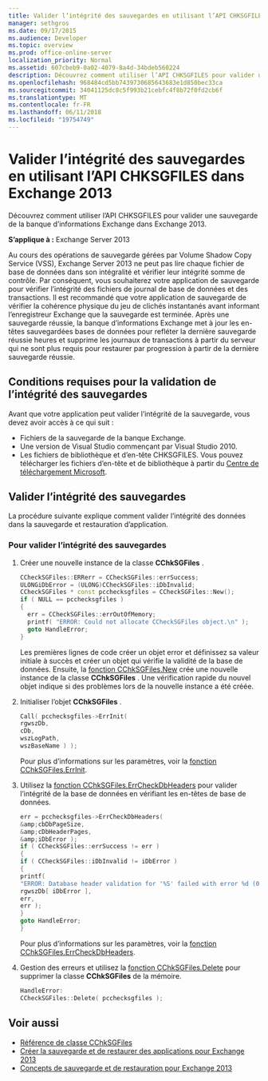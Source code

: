 ```yaml
---
title: Valider l’intégrité des sauvegardes en utilisant l’API CHKSGFILES dans Exchange 2013
manager: sethgros
ms.date: 09/17/2015
ms.audience: Developer
ms.topic: overview
ms.prod: office-online-server
localization_priority: Normal
ms.assetid: 607cbeb9-0a02-4079-8a4d-34bdeb560224
description: Découvrez comment utiliser l’API CHKSGFILES pour valider une sauvegarde de la banque d’informations Exchange dans Exchange 2013.
ms.openlocfilehash: 968484cd5bb7439730685643683e1d850bec33ca
ms.sourcegitcommit: 34041125dc8c5f993b21cebfc4f8b72f0fd2cb6f
ms.translationtype: MT
ms.contentlocale: fr-FR
ms.lasthandoff: 06/11/2018
ms.locfileid: "19754749"
---
```

# <a name="validate-backup-integrity-by-using-the-chksgfiles-api-in-exchange-2013"></a>Valider l’intégrité des sauvegardes en utilisant l’API CHKSGFILES dans Exchange 2013

Découvrez comment utiliser l’API CHKSGFILES pour valider une sauvegarde de la banque d’informations Exchange dans Exchange 2013.
  
**S’applique à :** Exchange Server 2013 
  
Au cours des opérations de sauvegarde gérées par Volume Shadow Copy Service (VSS), Exchange Server 2013 ne peut pas lire chaque fichier de base de données dans son intégralité et vérifier leur intégrité somme de contrôle. Par conséquent, vous souhaiterez votre application de sauvegarde pour vérifier l’intégrité des fichiers de journal de base de données et des transactions. Il est recommandé que votre application de sauvegarde de vérifier la cohérence physique du jeu de clichés instantanés avant informant l’enregistreur Exchange que la sauvegarde est terminée. Après une sauvegarde réussie, la banque d’informations Exchange met à jour les en-têtes sauvegardées bases de données pour refléter la dernière sauvegarde réussie heures et supprime les journaux de transactions à partir du serveur qui ne sont plus requis pour restaurer par progression à partir de la dernière sauvegarde réussie.
  
## <a name="prerequisites-for-validating-backup-integrity"></a>Conditions requises pour la validation de l’intégrité des sauvegardes

Avant que votre application peut valider l’intégrité de la sauvegarde, vous devez avoir accès à ce qui suit :
  
- Fichiers de la sauvegarde de la banque Exchange.
- Une version de Visual Studio commençant par Visual Studio 2010.
- Les fichiers de bibliothèque et d’en-tête CHKSGFILES. Vous pouvez télécharger les fichiers d’en-tête et de bibliothèque à partir du [Centre de téléchargement Microsoft](http://www.microsoft.com/en-us/download/details.aspx?id=36802).
    
## <a name="validate-backup-integrity"></a>Valider l’intégrité des sauvegardes

La procédure suivante explique comment valider l’intégrité des données dans la sauvegarde et restauration d’application.
  
### <a name="to-validate-backup-integrity"></a>Pour valider l’intégrité des sauvegardes

1. Créer une nouvelle instance de la classe **CChkSGFiles** . 
   
   ```cpp
   CCheckSGFiles::ERRerr = CCheckSGFiles::errSuccess;
   ULONGiDbError = (ULONG)CCheckSGFiles::iDbInvalid;
   CCheckSGFiles * const pcchecksgfiles = CCheckSGFiles::New();
   if ( NULL == pcchecksgfiles )
   {
     err = CCheckSGFiles::errOutOfMemory;
     printf( "ERROR: Could not allocate CCheckSGFiles object.\n" );
     goto HandleError;
   }
   ```

   Les premières lignes de code créer un objet error et définissez sa valeur initiale à succès et créer un objet qui vérifie la validité de la base de données. Ensuite, la [fonction CChkSGFiles.New](cchksgfiles-new-function.md) crée une nouvelle instance de la classe **CChkSGFiles** . Une vérification rapide du nouvel objet indique si des problèmes lors de la nouvelle instance a été créée. 
    
2. Initialiser l’objet **CChkSGFiles** . 
   
   ```cpp
   Call( pcchecksgfiles->ErrInit(
   rgwszDb,
   cDb,
   wszLogPath,
   wszBaseName ) );
   ```
   
   Pour plus d’informations sur les paramètres, voir la [fonction CChkSGFiles.ErrInit](cchksgfiles-errinit-function.md).
   
3. Utilisez la [fonction CChkSGFiles.ErrCheckDbHeaders](cchksgfiles-errcheckdbheaders-function.md) pour valider l’intégrité de la base de données en vérifiant les en-têtes de base de données.
   
   ```cpp
   err = pcchecksgfiles->ErrCheckDbHeaders(
   &amp;cbDbPageSize,
   &amp;cDbHeaderPages,
   &amp;iDbError );
   if ( CCheckSGFiles::errSuccess != err )
   {
   if ( CCheckSGFiles::iDbInvalid != iDbError )
   {
   printf(
   "ERROR: Database header validation for '%S' failed with error %d (0x%x)\n",
   rgwszDb[ iDbError ],
   err,
   err );
   }
   goto HandleError;
   }
   ```
   
   Pour plus d’informations sur les paramètres, voir la [fonction CChkSGFiles.ErrCheckDbHeaders](cchksgfiles-errcheckdbheaders-function.md).
   
4. Gestion des erreurs et utilisez la [fonction CChkSGFiles.Delete](cchksgfiles-delete-function.md) pour supprimer la classe **CChkSGFiles** de la mémoire. 
   
   ```cpp
   HandleError:
   CCheckSGFiles::Delete( pcchecksgfiles );  
   ```

## <a name="see-also"></a>Voir aussi

- [Référence de classe CChkSGFiles](cchksgfiles-class-reference.md)
- [Créer la sauvegarde et de restaurer des applications pour Exchange 2013](build-backup-and-restore-applications-for-exchange-2013.md)
- [Concepts de sauvegarde et de restauration pour Exchange 2013](backup-and-restore-concepts-for-exchange-2013.md)
    

